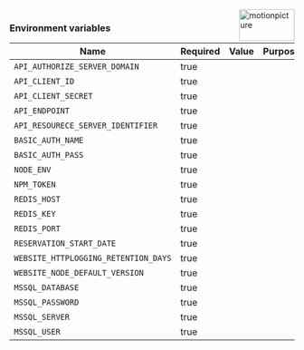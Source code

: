 <img src="https://motionpicture.jp/images/common/logo_01.svg" alt="motionpicture" title="motionpicture" align="right" height="56" width="98"/>

### Environment variables

| Name                                   | Required | Value          | Purpose                            |
|----------------------------------------|----------|----------------|------------------------------------|
| `API_AUTHORIZE_SERVER_DOMAIN`          | true     |                |                                    |
| `API_CLIENT_ID`                        | true     |                |                                    |
| `API_CLIENT_SECRET`                    | true     |                |                                    |
| `API_ENDPOINT`                         | true     |                |                                    |
| `API_RESOURECE_SERVER_IDENTIFIER`      | true     |                |                                    |
| `BASIC_AUTH_NAME`                      | true     |                |                                    |
| `BASIC_AUTH_PASS`                      | true     |                |                                    |
| `NODE_ENV`                             | true     |                |                                    |
| `NPM_TOKEN`                            | true     |                |                                    |
| `REDIS_HOST`                           | true     |                |                                    |
| `REDIS_KEY`                            | true     |                |                                    |
| `REDIS_PORT`                           | true     |                |                                    |
| `RESERVATION_START_DATE`               | true     |                |                                    |
| `WEBSITE_HTTPLOGGING_RETENTION_DAYS`   | true     |                |                                    |
| `WEBSITE_NODE_DEFAULT_VERSION`         | true     |                |                                    |
| `MSSQL_DATABASE`                       | true     |                |                                    |
| `MSSQL_PASSWORD`                       | true     |                |                                    |
| `MSSQL_SERVER`                         | true     |                |                                    |
| `MSSQL_USER`                           | true     |                |                                    |

